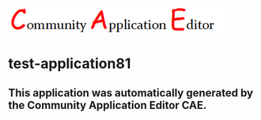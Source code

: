 ![CAE](https://github.com/cae-test/CAE-Deployment-Temp/blob/master/img/logo.png)  

test-application81
===================


This application was automatically generated by the Community Application Editor CAE.  
---------------
